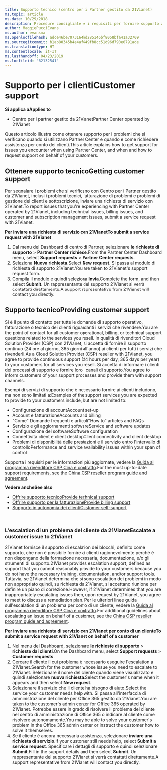 ```yaml
---
title: Supporto tecnico (centro per i Partner gestito da 21Vianet)
ms.topic: article
ms.date: 10/29/2018
description: Procedure consigliate e i requisiti per fornire supporto ai clienti.
author: MaggiePucciEvans
ms.author: evansma
ms.openlocfilehash: adce46be7073164bd285146bf8058bfa41a32709
ms.sourcegitcommit: b1ab80345b4e4af649fb8cc51d96d798e0791ade
ms.translationtype: HT
ms.contentlocale: it-IT
ms.lasthandoff: 04/23/2019
ms.locfileid: "62132541"
---
```

# <a name="customer-support"></a><span data-ttu-id="fbee7-103">Supporto per i clienti</span><span class="sxs-lookup"><span data-stu-id="fbee7-103">Customer support</span></span>

<span data-ttu-id="fbee7-104">**Si applica a**</span><span class="sxs-lookup"><span data-stu-id="fbee7-104">**Applies to**</span></span>

-   <span data-ttu-id="fbee7-105">Centro per i partner gestito da 21Vianet</span><span class="sxs-lookup"><span data-stu-id="fbee7-105">Partner Center operated by 21Vianet</span></span>

<span data-ttu-id="fbee7-106">Questo articolo illustra come ottenere supporto per i problemi che si verificano quando si utilizzano Partner Center e quando e come richiedere assistenza per conto dei clienti.</span><span class="sxs-lookup"><span data-stu-id="fbee7-106">This article explains how to get support for issues you encounter when using Partner Center, and when and how to request support on behalf of your customers.</span></span> 

## <a name="getting-customer-support"></a><span data-ttu-id="fbee7-107">Ottenere supporto tecnico</span><span class="sxs-lookup"><span data-stu-id="fbee7-107">Getting customer support</span></span>

<span data-ttu-id="fbee7-108">Per segnalare i problemi che si verificano con Centro per i Partner gestito da 21Vianet, inclusi i problemi tecnici, fatturazione di problemi e problemi di gestione dei clienti e sottoscrizione, inviare una richiesta di servizio con 21Vianet.</span><span class="sxs-lookup"><span data-stu-id="fbee7-108">To report issues that you're experiencing with Partner Center operated by 21Vianet, including technical issues, billing issues, and customer and subscription management issues, submit a service request with 21Vianet.</span></span>

<span data-ttu-id="fbee7-109">**Per inviare una richiesta di servizio con 21Vianet**</span><span class="sxs-lookup"><span data-stu-id="fbee7-109">**To submit a service request with 21Vianet**</span></span>

1. <span data-ttu-id="fbee7-110">Dal menu del Dashboard di centro di Partner, selezionare **le richieste di supporto** &gt; **Partner Center richiede**.</span><span class="sxs-lookup"><span data-stu-id="fbee7-110">From the Partner Center Dashboard menu, select **Support requests** &gt; **Partner Center requests**.</span></span>
2. <span data-ttu-id="fbee7-111">Seleziona **Nuova richiesta**.</span><span class="sxs-lookup"><span data-stu-id="fbee7-111">Select **New request**.</span></span> <span data-ttu-id="fbee7-112">Si passa al modulo di richiesta di supporto 21Vianet.</span><span class="sxs-lookup"><span data-stu-id="fbee7-112">You are taken to 21Vianet's support request form.</span></span> 
3. <span data-ttu-id="fbee7-113">Compila il modulo e quindi seleziona **Invia**.</span><span class="sxs-lookup"><span data-stu-id="fbee7-113">Complete the form, and then select **Submit**.</span></span> <span data-ttu-id="fbee7-114">Un rappresentante del supporto 21Vianet si verrà contattati direttamente.</span><span class="sxs-lookup"><span data-stu-id="fbee7-114">A support representative from 21Vianet will contact you directly.</span></span>

## <a name="providing-customer-support"></a><span data-ttu-id="fbee7-115">Supporto tecnico</span><span class="sxs-lookup"><span data-stu-id="fbee7-115">Providing customer support</span></span>

<span data-ttu-id="fbee7-116">Si è il punto di contatto per tutte le domande di supporto operativo, fatturazione o tecnico dei clienti riguardanti i servizi che rivendere.</span><span class="sxs-lookup"><span data-stu-id="fbee7-116">You are the point of contact for all customer operational, billing, or technical support questions related to the services you resell.</span></span> <span data-ttu-id="fbee7-117">In qualità di rivenditori Cloud Solution Provider (CSP) con 21Vianet, si accetta di fornire il supporto continuo (24 ore al giorno, 365 giorni all'anno) ai clienti per tutti i servizi che rivenderli.</span><span class="sxs-lookup"><span data-stu-id="fbee7-117">As a Cloud Solution Provider (CSP) reseller with 21Vianet, you agree to provide continuous support (24 hours per day, 365 days per year) to your customers for all services you resell.</span></span> <span data-ttu-id="fbee7-118">Si accetta di informare i clienti dei processi di supporto e fornire loro i canali di supporto.</span><span class="sxs-lookup"><span data-stu-id="fbee7-118">You agree to inform customers of your support processes and provide them with support channels.</span></span>  

<span data-ttu-id="fbee7-119">Esempi di servizi di supporto che è necessario fornire ai clienti includono, ma non sono limitati a:</span><span class="sxs-lookup"><span data-stu-id="fbee7-119">Examples of the support services you are expected to provide to your customers include, but are not limited to:</span></span>
 
-   <span data-ttu-id="fbee7-120">Configurazione di account</span><span class="sxs-lookup"><span data-stu-id="fbee7-120">Account set-up</span></span> 
-   <span data-ttu-id="fbee7-121">Account e fatturazione</span><span class="sxs-lookup"><span data-stu-id="fbee7-121">Accounts and billing</span></span> 
-   <span data-ttu-id="fbee7-122">"Come" Domande frequenti e articoli</span><span class="sxs-lookup"><span data-stu-id="fbee7-122">"How to” articles and FAQs</span></span> 
-   <span data-ttu-id="fbee7-123">Servizio e gli aggiornamenti software</span><span class="sxs-lookup"><span data-stu-id="fbee7-123">Service and software updates</span></span> 
-   <span data-ttu-id="fbee7-124">Configurazione del software</span><span class="sxs-lookup"><span data-stu-id="fbee7-124">Software configuration</span></span> 
-   <span data-ttu-id="fbee7-125">Connettività client e client desktop</span><span class="sxs-lookup"><span data-stu-id="fbee7-125">Client connectivity and client desktop</span></span>
-   <span data-ttu-id="fbee7-126">Problemi di disponibilità delle prestazioni e il servizio entro l'intervallo di controllo</span><span class="sxs-lookup"><span data-stu-id="fbee7-126">Performance and service availability issues within your span of control</span></span> 

<span data-ttu-id="fbee7-127">Supporta i requisiti per le informazioni più aggiornate, vedere la [Guida al programma rivenditore CSP Cina e contratto](csp-program-guide-and-agreements.md).</span><span class="sxs-lookup"><span data-stu-id="fbee7-127">For the most up-to-date support requirements, see the [China CSP reseller program guide and agreement](csp-program-guide-and-agreements.md).</span></span>

<span data-ttu-id="fbee7-128">**Vedere anche**</span><span class="sxs-lookup"><span data-stu-id="fbee7-128">**See also**</span></span>

-   [<span data-ttu-id="fbee7-129">Offrire supporto tecnico</span><span class="sxs-lookup"><span data-stu-id="fbee7-129">Provide technical support</span></span>](provide-technical-support.md)
-   [<span data-ttu-id="fbee7-130">Offrire supporto per la fatturazione</span><span class="sxs-lookup"><span data-stu-id="fbee7-130">Provide billing support</span></span>](provide-billing-support.md)
-   [<span data-ttu-id="fbee7-131">Supporto in autonomia dei clienti</span><span class="sxs-lookup"><span data-stu-id="fbee7-131">Customer self-support</span></span>](customer-self-support.md)

 
### <a name="escalate-a-customer-issue-to-21vianet"></a><span data-ttu-id="fbee7-132">L'escalation di un problema del cliente da 21Vianet</span><span class="sxs-lookup"><span data-stu-id="fbee7-132">Escalate a customer issue to 21Vianet</span></span> 

<span data-ttu-id="fbee7-133">21Vianet fornisce il supporto di escalation dei blocchi, definito come supporto, che non è possibile fornire ai clienti ragionevolmente perché è non dispongano della formazione necessaria, documentazione, e/o gli strumenti di supporto.</span><span class="sxs-lookup"><span data-stu-id="fbee7-133">21Vianet provides escalation support, defined as support that you cannot reasonably provide to your customers because you do not have the necessary training, documentation, and/or support tools.</span></span> <span data-ttu-id="fbee7-134">Tuttavia, se 21Vianet determina che si sono escalation dei problemi in modo non appropriato quindi, su richiesta da 21Vianet, si accettano riunione per definire un piano di correzione.</span><span class="sxs-lookup"><span data-stu-id="fbee7-134">However, if 21Vianet determines that you are inappropriately escalating issues then, upon request by 21Vianet, you agree to meet to discuss a remediation plan.</span></span> <span data-ttu-id="fbee7-135">Per le ulteriori linee guida sull'escalation di un problema per conto di un cliente, vedere la [Guida al programma rivenditore CSP Cina e contratto](csp-program-guide-and-agreements.md).</span><span class="sxs-lookup"><span data-stu-id="fbee7-135">For additional guidelines about escalating an issue on behalf of a customer, see the [China CSP reseller program guide and agreement](csp-program-guide-and-agreements.md).</span></span>

<span data-ttu-id="fbee7-136">**Per inviare una richiesta di servizio con 21Vianet per conto di un cliente**</span><span class="sxs-lookup"><span data-stu-id="fbee7-136">**To submit a service request with 21Vianet on behalf of a customer**</span></span>

1. <span data-ttu-id="fbee7-137">Nel menu del Dashboard, selezionare **le richieste di supporto** &gt; **richieste dai clienti**.</span><span class="sxs-lookup"><span data-stu-id="fbee7-137">On the Dashboard menu, select **Support requests** &gt; **Customer requests**.</span></span>
2. <span data-ttu-id="fbee7-138">Cercare il cliente il cui problema è necessario eseguire l'escalation a 21Vianet.</span><span class="sxs-lookup"><span data-stu-id="fbee7-138">Search for the customer whose issue you need to escalate to 21Vianet.</span></span> <span data-ttu-id="fbee7-139">Selezionare il nome del cliente quando viene visualizzato e quindi selezionare **nuova richiesta**.</span><span class="sxs-lookup"><span data-stu-id="fbee7-139">Select the customer's name when it appears and then select **New request**.</span></span>
3. <span data-ttu-id="fbee7-140">Selezionare il servizio che il cliente ha bisogno di aiuto.</span><span class="sxs-lookup"><span data-stu-id="fbee7-140">Select the service your customer needs help with.</span></span> <span data-ttu-id="fbee7-141">Si passa all'interfaccia di amministrazione del cliente per Office 365 gestito da 21Vianet.</span><span class="sxs-lookup"><span data-stu-id="fbee7-141">You are taken to the customer's admin center for Office 365 operated by 21Vianet.</span></span> <span data-ttu-id="fbee7-142">Potrebbe essere in grado di risolvere il problema del cliente nel centro di amministrazione di Office 365 o indicare al cliente come risolvere autonomamente.</span><span class="sxs-lookup"><span data-stu-id="fbee7-142">You may be able to solve your customer's problem in the Office 365 admin center or instruct the customer how to solve it themselves.</span></span>
4. <span data-ttu-id="fbee7-143">Se il cliente è ancora necessaria assistenza, selezionare **inviare una richiesta di servizio**.</span><span class="sxs-lookup"><span data-stu-id="fbee7-143">If your customer still needs help, select **Submit a service request**.</span></span> <span data-ttu-id="fbee7-144">Specificare i dettagli di supporto e quindi selezionare **Submit**.</span><span class="sxs-lookup"><span data-stu-id="fbee7-144">Fill in the support details and then select **Submit**.</span></span> <span data-ttu-id="fbee7-145">Un rappresentante del supporto 21Vianet si verrà contattati direttamente.</span><span class="sxs-lookup"><span data-stu-id="fbee7-145">A support representative from 21Vianet will contact you directly.</span></span>




 





